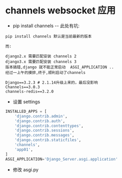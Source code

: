 # channels websocket 应用
- pip install channels
-- 此处有坑:
```text
pip install channels 默认是当前最新的版本

而:

django2.x 需要匹配安装 channels 2
django3.x 需要匹配安装 channels 3
版本搞错,django 就不能正常启动  ASGI_APPLICATION ..
经过一上午的摸排,终于,顺利启动了channels 

Django==3.2.3 # 2.1.14升级上来的，最后没影响
Channels==3.0.3
channels-redis==3.2.0

```

- 设置 settings
```python
INSTALLED_APPS = [
    'django.contrib.admin',
    'django.contrib.auth',
    'django.contrib.contenttypes',
    'django.contrib.sessions',
    'django.contrib.messages',
    'django.contrib.staticfiles',
    'channels',
    'app01',
]
ASGI_APPLICATION='Django_Server.asgi.application'

```
- 修改 asgi.py
```python




```

